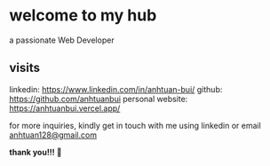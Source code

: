 # welcome to my hub

a passionate Web Developer

## visits

linkedin: https://www.linkedin.com/in/anhtuan-bui/
github: https://github.com/anhtuanbui
personal website: https://anhtuanbui.vercel.app/

for more inquiries, kindly get in touch with me using linkedin or email anhtuan128@gmail.com

__thank you!!! 🙏__